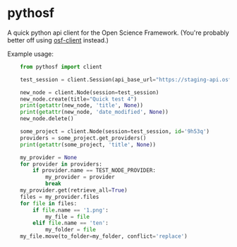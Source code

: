 # pythosf
A quick python api client for the Open Science Framework. (You're probably better off using [osf-client](https://github.com/osfclient/osfclient) instead.)

Example usage:

```py
    from pythosf import client

    test_session = client.Session(api_base_url="https://staging-api.osf.io/", token=STAGING_TOKEN)

    new_node = client.Node(session=test_session)
    new_node.create(title="Quick test 4")
    print(getattr(new_node, 'title', None))
    print(getattr(new_node, 'date_modified', None))
    new_node.delete()

    some_project = client.Node(session=test_session, id='9h53q')
    providers = some_project.get_providers()
    print(getattr(some_project, 'title', None))

    my_provider = None
    for provider in providers:
        if provider.name == TEST_NODE_PROVIDER:
            my_provider = provider
            break
    my_provider.get(retrieve_all=True) 
    files = my_provider.files
    for file in files:
        if file.name == '1.png':
            my_file = file
        elif file.name == 'ten':
            my_folder = file
    my_file.move(to_folder=my_folder, conflict='replace')
```
